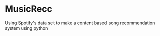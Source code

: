 # MusicRecc
Using Spotify's data set to make a content based song recommendation system using python
